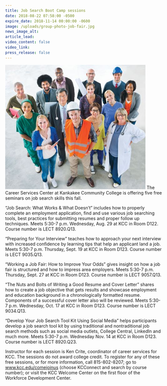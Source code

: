 ```yaml
---
title: Job Search Boot Camp sessions
date: 2018-08-22 07:58:00 -0500
expire_date: 2018-11-14 00:00:00 -0600
image: /uploads/group-photo-job-fair.jpg
news_image_alt:
article_lead:
video_content: false
video_link:
press_release: false
---
```


![](/uploads/group-photo-job-fair.jpg)&nbsp;The Career Services Center at Kankakee Community College is offering five free seminars on job search skills this fall.

“Job Search: What Works & What Doesn’t” includes how to properly complete an employment application, find and use various job searching tools, best practices for submitting resumes and proper follow up techniques. Meets 5:30-7 p.m. Wednesday, Aug. 29 at KCC in Room D122. Course number is LECT 8920.Q13.

“Preparing for Your Interview” teaches how to approach your next interview with increased confidence by learning tips that help an applicant land a job. Meets 5:30-7 p.m. Thursday, Sept. 19 at KCC in Room D123. Course number is LECT 9035.Q13.

“Working a Job Fair: How to Improve Your Odds” gives insight on how a job fair is structured and how to impress area employers. Meets 5:30-7 p.m. Thursday, Sept. 27 at KCC in Room D123. Course number is LECT 9057.Q13.

“The Nuts and Bolts of Writing a Good Resume and Cover Letter” shares how to create a job objective that gets results and showcase employment and education background in a chronologically formatted resume. Components of a successful cover letter also will be reviewed. Meets 5:30-7 p.m. Wednesday, Oct. 17 at KCC in Room D123. Course number is LECT 9034.Q13.

“Develop Your Job Search Tool Kit Using Social Media” helps participants develop a job search tool kit by using traditional and nontraditional job search methods such as social media outlets, College Central, LinkedIn and much more. Meets 5:30-7 p.m. Wednesday Nov. 14 at KCC in Room D123. Course number is LECT 8920.Q23.

Instructor for each session is Ken Crite, coordinator of career services for KCC. The sessions do not award college credit. To register for any of these free sessions, or for more information, call 815-802-8207; go to www.kcc.edu/comejoinus (choose KCConnect and search by course number); or visit the KCC Welcome Center on the first floor of the Workforce Development Center.